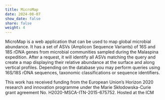 ```yaml
---
title: MicroMap
date: 2024-08-07
show_date: false 
share: false
weight: 4
---
```


MicroMap is a web application that can be used to map global microbial abundance. It has a set of ASVs (Amplicon Sequence Variants) of 16S and 18S rDNA genes from microbial communities sampled during the Malaspina expedition. After a request, it will identify all ASVs matching the query and create a map displaying their relative abundance at the surface and along vertical profiles. Depending on the database you may perform queries using 16S/18S rDNA sequences, taxonomic classifications or sequence identifiers. 

<!--more-->

<!--# write more info here if you want-->
This work has received funding from the European Union’s Horizon 2020 research and innovation programme under the Marie Skłodowska-Curie grant agreement No. H2020-MSCA-ITN-2015-675752. Hosted at the ICM